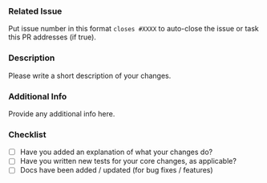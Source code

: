 ### Related Issue

Put issue number in this format `closes #XXXX` to auto-close the issue or task this PR addresses (if true).

### Description

Please write a short description of your changes.

### Additional Info

Provide any additional info here.

### Checklist

* [ ] Have you added an explanation of what your changes do?
* [ ] Have you written new tests for your core changes, as applicable?
* [ ] Docs have been added / updated (for bug fixes / features)
